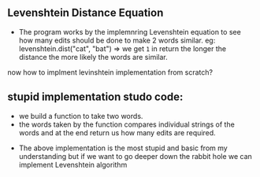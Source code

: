 ## Levenshtein Distance Equation

- The program works by the implemnring Levenshtein equation to see how many edits should be done to make 2 words similar.
eg: levenshtein.dist("cat", "bat") => we get `1` in return the longer the distance the more likely the words are similar.

now how to implment levinshtein implementation from scratch?

## stupid implementation studo code:
- we build a function to take two words.
- the words taken by the function compares individual strings of the words and at the end return us how many edits are required.

* The above implementation is the most stupid and basic from my understanding but if we want to go deeper down the rabbit hole we can implement Levenshtein algorithm 